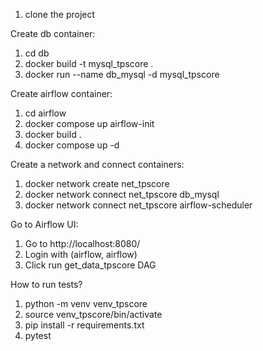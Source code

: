 1. clone the project 

Create db container:
1. cd db
2. docker build -t mysql_tpscore .
3. docker run --name db_mysql -d mysql_tpscore

Create airflow container:
1. cd airflow
2. docker compose up airflow-init
3. docker build .
4. docker compose up -d

Create a network and connect containers:
1. docker network create net_tpscore
2. docker network connect net_tpscore db_mysql
3. docker network connect net_tpscore airflow-scheduler

Go to Airflow UI:
1. Go to http://localhost:8080/ 
2. Login with (airflow, airflow)
3. Click run get_data_tpscore DAG


How to run tests?
1. python -m venv venv_tpscore
2. source venv_tpscore/bin/activate
3. pip install -r requirements.txt
4. pytest
